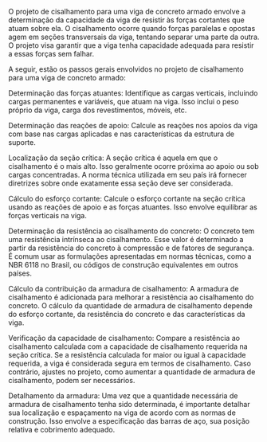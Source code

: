 O projeto de cisalhamento para uma viga de concreto armado envolve a determinação da capacidade da viga de resistir às forças cortantes que atuam sobre ela. O cisalhamento ocorre quando forças paralelas e opostas agem em seções transversais da viga, tentando separar uma parte da outra. O projeto visa garantir que a viga tenha capacidade adequada para resistir a essas forças sem falhar.  

A seguir, estão os passos gerais envolvidos no projeto de cisalhamento para uma viga de concreto armado:  

Determinação das forças atuantes: Identifique as cargas verticais, incluindo cargas permanentes e variáveis, que atuam na viga. Isso inclui o peso próprio da viga, carga dos revestimentos, móveis, etc.  

Determinação das reações de apoio: Calcule as reações nos apoios da viga com base nas cargas aplicadas e nas características da estrutura de suporte.  

Localização da seção crítica: A seção crítica é aquela em que o cisalhamento é o mais alto. Isso geralmente ocorre próxima ao apoio ou sob cargas concentradas. A norma técnica utilizada em seu país irá fornecer diretrizes sobre onde exatamente essa seção deve ser considerada.  

Cálculo do esforço cortante: Calcule o esforço cortante na seção crítica usando as reações de apoio e as forças atuantes. Isso envolve equilibrar as forças verticais na viga.  

Determinação da resistência ao cisalhamento do concreto: O concreto tem uma resistência intrínseca ao cisalhamento. Esse valor é determinado a partir da resistência do concreto à compressão e de fatores de segurança. É comum usar as formulações apresentadas em normas técnicas, como a NBR 6118 no Brasil, ou códigos de construção equivalentes em outros países.  

Cálculo da contribuição da armadura de cisalhamento: A armadura de cisalhamento é adicionada para melhorar a resistência ao cisalhamento do concreto. O cálculo da quantidade de armadura de cisalhamento depende do esforço cortante, da resistência do concreto e das características da viga.  

Verificação da capacidade de cisalhamento: Compare a resistência ao cisalhamento calculada com a capacidade de cisalhamento requerida na seção crítica. Se a resistência calculada for maior ou igual à capacidade requerida, a viga é considerada segura em termos de cisalhamento. Caso contrário, ajustes no projeto, como aumentar a quantidade de armadura de cisalhamento, podem ser necessários.  

Detalhamento da armadura: Uma vez que a quantidade necessária de armadura de cisalhamento tenha sido determinada, é importante detalhar sua localização e espaçamento na viga de acordo com as normas de construção. Isso envolve a especificação das barras de aço, sua posição relativa e cobrimento adequado.  
